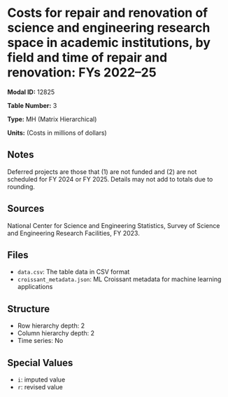 # Costs for repair and renovation of science and engineering research space in academic institutions, by field and time of repair and renovation: FYs 2022–25

**Modal ID:** 12825

**Table Number:** 3

**Type:** MH (Matrix Hierarchical)

**Units:** (Costs in millions of dollars)

## Notes

Deferred projects are those that (1) are not funded and (2) are not scheduled for FY 2024 or FY 2025. Details may not add to totals due to rounding.

## Sources

National Center for Science and Engineering Statistics, Survey of Science and Engineering Research Facilities, FY 2023.

## Files

- `data.csv`: The table data in CSV format
- `croissant_metadata.json`: ML Croissant metadata for machine learning applications

## Structure

- Row hierarchy depth: 2
- Column hierarchy depth: 2
- Time series: No

## Special Values

- `i`: imputed value
- `r`: revised value
